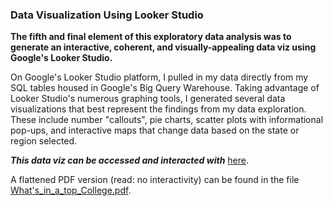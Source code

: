 ### Data Visualization Using Looker Studio

**The fifth and final element of this exploratory data analysis was to generate an interactive, coherent, and visually-appealing data viz using Google's Looker Studio.**

On Google's Looker Studio platform, I pulled in my data directly from my SQL tables housed in Google's Big Query Warehouse. Taking advantage of Looker Studio's numerous graphing tools, I generated several data visualizations that best represent the findings from my data exploration. These include number "callouts", pie charts, scatter plots with informational pop-ups, and interactive maps that change data based on the state or region selected. 

**_This data viz can be accessed and interacted with_** [here](https://lookerstudio.google.com/reporting/0825ca82-a91d-494f-870e-c38f525b47f4/page/idZDD).

A flattened PDF version (read: no interactivity) can be found in the file [What's_in_a_top_College.pdf](https://github.com/eseylar/PortfolioProjects/blob/main/TopCollegesAnalysis/DataVisualization/What's_in_a_top_College.pdf).
